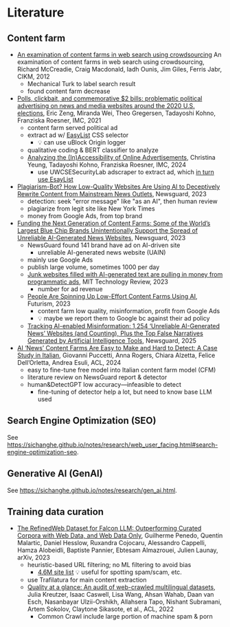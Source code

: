 # Literature

## Content farm

- [An examination of content farms in
    web search using
    crowdsourcing](https://dl.acm.org/doi/10.1145/2396761.2398689)
    An examination of content farms in web search using crowdsourcing,
    Richard McCreadie, Craig Macdonald, Iadh Ounis, Jim Giles, Ferris Jabr,
    CIKM, 2012
    - Mechanical Turk to label search result
    - found content farm decrease
- [Polls, clickbait, and commemorative $2 bills:
    problematic political advertising on news and
    media websites around the 2020 U.S.
    elections](https://dl.acm.org/doi/abs/10.1145/3487552.3487850), Eric Zeng,
    Miranda Wei, Theo Gregersen, Tadayoshi Kohno, Franziska Roesner, IMC, 2021
    - content farm served political ad
    - extract ad w/ [EasyList](https://easylist.to/) CSS selector
        - 💡 can use uBlock Origin logger
    - qualitative coding & BERT classifier to analyze
    - [Analyzing the (In)Accessibility of
        Online
        Advertisements](https://dl.acm.org/doi/abs/10.1145/3646547.3688427),
        Christina Yeung, Tadayoshi Kohno, Franziska Roesner, IMC, 2024
        - use UWCSESecurityLab adscraper to extract ad, which [in turn use
            EsayList](https://github.com/UWCSESecurityLab/adscraper/blob/main/crawler/src/ads/ad-detection.ts#L10)
- [Plagiarism-Bot?
    How Low-Quality Websites Are Using AI to Deceptively Rewrite Content from
    Mainstream News
    Outlets](https://www.newsguardtech.com/misinformation-monitor/august-2023/),
    Newsguard, 2023
    - detection: seek "error message" like "as an AI", then human review
    - plagiarize from legit site like New York Times
    - money from Google Ads, from top brand
- [Funding the Next Generation of Content Farms: Some of
    the World’s Largest Blue Chip Brands Unintentionally Support the Spread of
    Unreliable AI-Generated News
    Websites](https://www.newsguardtech.com/misinformation-monitor/june-2023/),
    Newsguard, 2023
    - NewsGuard found 141 brand have ad on AI-driven site
        - unreliable AI-generated news website (UAIN)
    - mainly use Google Ads
    - publish large volume, sometimes 1000 per day
    - [Junk websites filled with AI-generated text are pulling in money from
        programmatic
        ads](https://www.technologyreview.com/2023/06/26/1075504/junk-websites-filled-with-ai-generated-text-are-pulling-in-money-from-programmatic-ads/),
        MIT Technology Review, 2023
        - number for ad revenue
    - [People Are Spinning Up Low-Effort Content Farms Using
        AI](https://futurism.com/content-farms-ai), Futurism, 2023
        - content farm low quality, misinformation, profit from Google Ads
        - 💡 maybe we report them to Google bc against their ad policy
    - [Tracking AI-enabled Misinformation: 1,254
        ‘Unreliable AI-Generated News’ Websites (and Counting),
        Plus the Top False Narratives Generated by Artificial Intelligence
        Tools](https://www.newsguardtech.com/special-reports/ai-tracking-center/),
        Newsguard, 2025
- [AI ‘News’ Content Farms Are Easy to Make and Hard to Detect:
    A Case Study in Italian](https://aclanthology.org/2024.acl-long.817/),
    Giovanni Puccetti, Anna Rogers, Chiara Alzetta, Felice Dell’Orletta,
    Andrea Esuli, ACL, 2024
    - easy to fine-tune free model into Italian content farm model (CFM)
    - literature review on NewsGuard report & detector
    - human&DetectGPT low accuracy—infeasible to detect
        - fine-tuning of detector help a lot, but need to know base LLM used

## Search Engine Optimization (SEO)

See
<https://sichanghe.github.io/notes/research/web_user_facing.html#search-engine-optimization-seo>.

## Generative AI (GenAI)

See <https://sichanghe.github.io/notes/research/gen_ai.html>.

## Training data curation

- [The RefinedWeb Dataset for Falcon LLM: Outperforming Curated Corpora with
    Web Data, and Web Data Only](https://arxiv.org/abs/2306.01116),
    Guilherme Penedo, Quentin Malartic, Daniel Hesslow, Ruxandra Cojocaru,
    Alessandro Cappelli, Hamza Alobeidli, Baptiste Pannier, Ebtesam Almazrouei,
    Julien Launay, arXiv, 2023
    - heuristic-based URL filtering; no ML filtering to avoid bias
        - [4.6M site
            list](https://dsi.ut-capitole.fr/blacklists/index_en.php)
            💡 useful for spotting spam/scam, etc.
    - use Trafilatura for main content extraction
    - [Quality at a glance: An audit of web-crawled multilingual
        datasets](https://watermark.silverchair.com/tacl_a_00447.pdf?token=AQECAHi208BE49Ooan9kkhW_Ercy7Dm3ZL_9Cf3qfKAc485ysgAAA0kwggNFBgkqhkiG9w0BBwagggM2MIIDMgIBADCCAysGCSqGSIb3DQEHATAeBglghkgBZQMEAS4wEQQMYDsuqH9y69stXtfIAgEQgIIC_NpNFUq9XwBVhA1GuuhBYIPM2rR1yaHpq0n-bsnXNpOZXebbOTNYclgulKb11kmkZC-vjIjmwX-KrceujuXg5DtWoNKKSazVZ2wdi579s04VCzdNHhIyjGdoQtcKPnBvVL5lvYq4Brsi18jPkNekQGKdp4t3OrmvsTSayJ-m8P_4FPvE8LA9At7VukzIaj3EJ-EYJtNUvGOJ8j7HU-UAqIbxl-Of4Ulfa4gndWd_c-IKyvHNgXUlBTxa5ocFpR5j39MrSIYZ2jX8xUQzYcRoZW2w3mvXeETbOhHH2J4BzdkGLSQmZLGJtsYRKCI737LYKrN_iICcJvItUH0mzdr-0MA5cVEaKzqwD_2A7rq63XZL7pinxTQuvucrD3q76nE4NSo_bTyJtL7Pj2XNw4oD2F7N6Blb0D96nz0y92JzTy_WCXr--xY5PSEQIacyDQ99U7TH-_epctu0nxgFcQwfMYpQd7kmpW0dfx3r9eYDRnTExA4aGNr8a6R0405Xk_GCfiSltsGcAhTmcX7B5DaXMhtMvZgKppyqtZmqllraKWzFUQjuBrRLw--daMIYngX9I_mbh0_qwtmb_wEWXEKLmTyLA3VnGDFm8o941eQRb4ZM1apSBgq1ymdVXGjsk-Alc0tlwhQbpuavNaJyWDTCoT2-mgqVCeaaqPbYyhsWudRIQ6cCnJIzTyiAkSLZHLq-9HqmRB2AM-g4BhQwnPlOWcJq373OBXp8AhXH-o6Yjp6v7rcTmx475d84NLISae6gw2SuDuVhDb_sJY88bhbHQlr6OAToNnJQAZDT_Y1po1QKuExz9slSvbacDrkVdj9MspgXZkjYcknKOAV39jMVANRbC0QnX6OLHDs0vaAZSBvNajeZ1A_2t3qJnvZncdK9958K8enIb1Pqk-xEL9-aeim94JRNqUd_f3-K2VY_0G3lYs3LIPi_EbIbiCQOXn5t3v7DLAXfwi6lYsaLISHHUYAdCpOo9Srb8Naw2PbhirzWQZm9bFc9wlcvr3Zh),
        Julia Kreutzer, Isaac Caswell, Lisa Wang, Ahsan Wahab, Daan van Esch,
        Nasanbayar Ulzii-Orshikh, Allahsera Tapo, Nishant Subramani,
        Artem Sokolov, Claytone Sikasote, et al., ACL, 2022
        - Common Crawl include large portion of machine spam & porn
